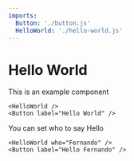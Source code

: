 ```yaml
---
imports:
  Button: './button.js'
  HelloWorld: './hello-world.js'
---
```

# Hello World

This is an example component

```react html
<HelloWorld />
<Button label="Hello World" />
```

You can set who to say Hello

```react html
<HelloWorld who="Fernando" />
<Button label="Hello Fernando" />
```
